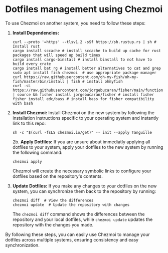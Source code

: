 # Dotfiles management using Chezmoi

To use Chezmoi on another system, you need to follow these steps:

1. **Install Dependencies:**
      ```shell
   curl --proto '=https' --tlsv1.2 -sSf https://sh.rustup.rs | sh # Install rust
   cargo install sccache # install sccache to build up cache for rust packages that will speed up build times
   cargo install cargo-binstall # install binstall to not have to build every crate
   cargo install bat rg # install better alternatives to cat and grep
   sudo apt install fish chezmoi  # use appropriate package manager
   curl https://raw.githubusercontent.com/oh-my-fish/oh-my-fish/master/bin/install | fish # install ohmyfish
   curl -sL https://raw.githubusercontent.com/jorgebucaran/fisher/main/functions/fisher.fish | source && fisher install jorgebucaran/fisher # install fisher
   fisher install edc/bass # install bass for fisher compatibility with bash

   ```

3. **Install Chezmoi:** Install Chezmoi on the new system by following the installation instructions specific to your operating system and instantly link to this repo:

   ```shell
   sh -c "$(curl -fsLS chezmoi.io/get)" -- init --apply Tanguille
   ```

   2b. **Apply Dotfiles:** If you are unsure about immediatly applying all dotfiles to your system, apply your dotfiles to the new system by running the following command:

   ```shell
   chezmoi apply
   ```

   Chezmoi will create the necessary symbolic links to configure your dotfiles based on the repository's contents.

4. **Update Dotfiles:** If you make any changes to your dotfiles on the new system, you can synchronize them back to the repository by running:

   ```shell
   chezmoi diff  # View the differences
   chezmoi update  # Update the repository with changes
   ```

   The `chezmoi diff` command shows the differences between the repository and your local dotfiles, while `chezmoi update` updates the repository with the changes you made.

By following these steps, you can easily use Chezmoi to manage your dotfiles across multiple systems, ensuring consistency and easy synchronization.
